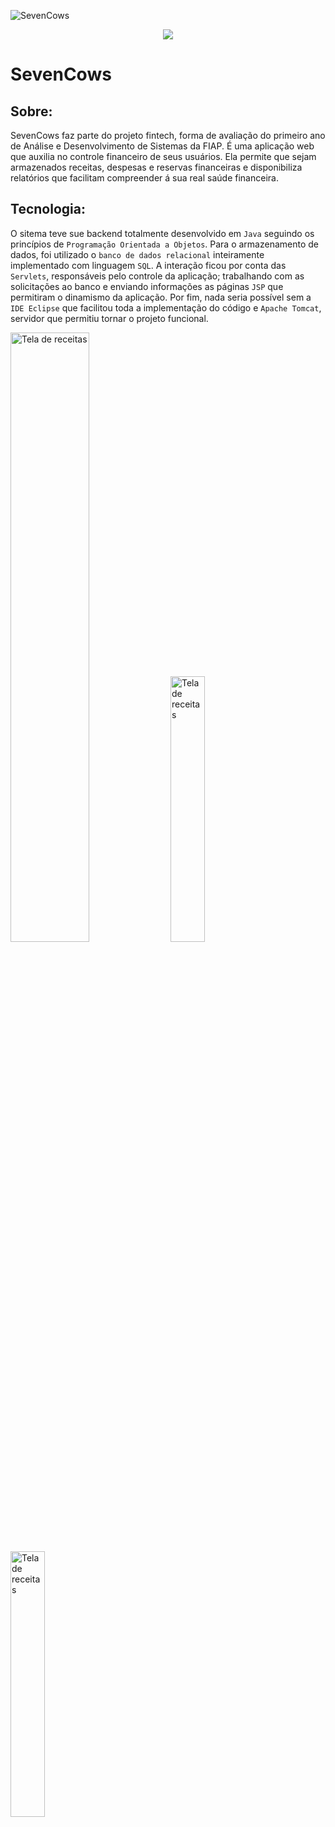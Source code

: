 
![SevenCows](https://github.com/marcelohlp/sevencows/assets/112910894/db596861-19ca-476b-b9eb-60cd6bf044e1)

<p align="center">
<img loading="lazy" src="http://img.shields.io/static/v1?label=STATUS&message=FINALIZADO&color=GREEN&style=for-the-badge"/>
</p>

# SevenCows

## Sobre:

SevenCows faz parte do projeto fintech, forma de avaliação do primeiro ano de Análise e Desenvolvimento de Sistemas da FIAP.
É uma aplicação web que auxilia no controle financeiro de seus usuários. Ela permite que sejam armazenados receitas, despesas e reservas financeiras e 
disponibiliza relatórios que facilitam compreender á sua real saúde financeira.

## Tecnologia:

O sitema teve sue backend totalmente desenvolvido em ``Java`` seguindo os princípios de ``Programação Orientada a Objetos``. Para o armazenamento de dados, 
foi utilizado o ``banco de dados relacional`` inteiramente implementado com linguagem ``SQL``. A interação ficou por conta das ``Servlets``, responsáveis pelo controle da aplicação; trabalhando com  as solicitações ao banco e enviando informações as páginas ``JSP`` que permitiram o dinamismo da aplicação. Por fim, nada seria possível sem a ``IDE Eclipse`` que facilitou toda a implementação do código e ``Apache Tomcat``, servidor que permitiu tornar o projeto funcional.

<img src="https://github.com/marcelohlp/sevencows/assets/112910894/54e6c716-a49e-41dc-8983-7aaa984d1d6e" width="50%" alt="Tela de receitas">
<img src="https://github.com/marcelohlp/sevencows/assets/112910894/54e6c716-a49e-41dc-8983-7aaa984d1d6e" width="33%" alt="Tela de receitas">
<img src="https://github.com/marcelohlp/sevencows/assets/112910894/54e6c716-a49e-41dc-8983-7aaa984d1d6e" width="33%" alt="Tela de receitas">
